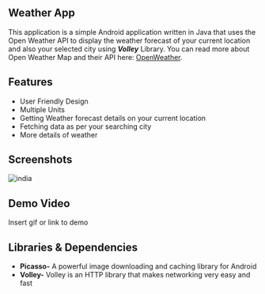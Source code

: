 
## **Weather App**

This application is a simple Android application written in Java 
that uses the Open Weather API to display the weather forecast of 
your current location and also your selected city using ***Volley*** Library.
 You can read more about Open Weather Map and their API here: 
 [OpenWeather](https://openweathermap.org/api). 


## Features

- User Friendly Design
- Multiple Units
- Getting Weather forecast details on your current location
- Fetching data as per your searching city
- More details of weather 


## Screenshots
![india](https://user-images.githubusercontent.com/72797331/142378643-2ae0387a-ea80-4916-9483-adfdcc26df88.png)


## Demo Video

Insert gif or link to demo


## Libraries & Dependencies
- **Picasso-** A powerful image downloading and caching library for Android
- **Volley-** Volley is an HTTP library that makes networking very easy and fast
